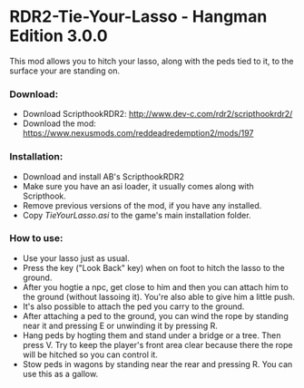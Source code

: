 # RDR2-Tie-Your-Lasso - Hangman Edition 3.0.0
This mod allows you to hitch your lasso, along with the peds tied to it, to the surface your are standing on.  

### Download:
- Download ScripthookRDR2: http://www.dev-c.com/rdr2/scripthookrdr2/
- Download the mod: https://www.nexusmods.com/reddeadredemption2/mods/197

### Installation:
- Download and install AB's ScripthookRDR2 
- Make sure you have an asi loader, it usually comes along with Scripthook.
- Remove previous versions of the mod, if you have any installed. 
- Copy *TieYourLasso.asi* to the game's main installation folder.

### How to use:
- Use your lasso just as usual.
- Press the key ("Look Back" key) when on foot to hitch the lasso to the ground.
- After you hogtie a npc, get close to him and then you can attach him to the ground (without lassoing it). You're also able to give him a little push.
- It's also possible to attach the ped you carry to the ground.
- After attaching a ped to the ground, you can wind the rope by standing near it and pressing E or unwinding it by pressing R.
- Hang peds by hogting them and stand under a bridge or a tree. Then press V. Try to keep the player's front area clear because there the rope will be hitched so you can control it.
- Stow peds in wagons by standing near the rear and pressing R. You can use this as a gallow.
